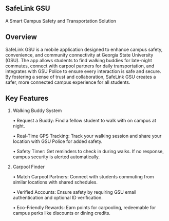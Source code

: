 ## SafeLink GSU

A Smart Campus Safety and Transportation Solution

## Overview

SafeLink GSU is a mobile application designed to enhance campus safety, convenience, and community connectivity at Georgia State University (GSU). The app allows students to find walking buddies for late-night commutes, connect with carpool partners for daily transportation, and integrates with GSU Police to ensure every interaction is safe and secure. By fostering a sense of trust and collaboration, SafeLink GSU creates a safer, more connected campus experience for all students.

## Key Features

1. Walking Buddy System

	•	Request a Buddy: Find a fellow student to walk with on campus at night. 

	•	Real-Time GPS Tracking: Track your walking session and share your location with GSU Police for added safety.

	•	Safety Timer: Get reminders to check in during walks. If no response, campus security is alerted automatically.

2. Carpool Finder

	•	Match Carpool Partners: Connect with students commuting from similar locations with shared schedules.

	•	Verified Accounts: Ensure safety by requiring GSU email authentication and optional ID verification.
	
	•	Eco-Friendly Rewards: Earn points for carpooling, redeemable for campus perks like discounts or dining credits.